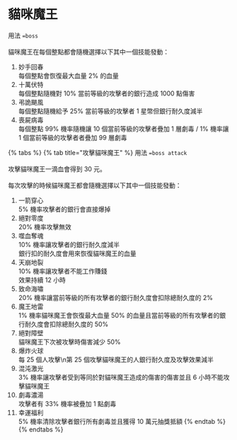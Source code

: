 # 貓咪魔王

用法 `=boss`\
\
貓咪魔王在每個整點都會隨機選擇以下其中一個技能發動：

1. 妙手回春\
   每個整點會恢復最大血量 2% 的血量
2. 十萬伏特\
   每個整點隨機對 10% 當前等級的攻擊者的銀行造成 1000 點傷害
3. 弔詭颶風\
   每個整點隨機給予 25% 當前等級的攻擊者 1 星幣但銀行耐久度減半
4. 喪屍病毒\
   每個整點 99% 機率隨機讓 10 個當前等級的攻擊者疊加 1 層劇毒 / 1% 機率讓 1 個當前等級的攻擊者者疊加 99 層劇毒

{% tabs %}
{% tab title="攻擊貓咪魔王" %}
用法 `=boss attack`\
\
攻擊貓咪魔王一滴血會得到 30 元。\
\
每次攻擊的時候貓咪魔王都會隨機選擇以下其中一個技能發動：

1. 一箭穿心\
   5% 機率攻擊者的銀行會直接爆掉
2. 絕對零度\
   20% 機率攻擊無效
3. 噬血奪魂\
   10% 機率讓攻擊者的銀行耐久度減半\
   銀行扣的耐久度會用來恢復貓咪魔王的血量
4. 天崩地裂\
   10% 機率讓攻擊者不能工作賺錢\
   效果持續 12 小時
5. 致命海嘯\
   20% 機率讓當前等級的所有攻擊者的銀行耐久度會扣除總耐久度的 2%
6. 魔王地雷\
   1% 機率貓咪魔王會恢復最大血量 50% 的血量且當前等級的所有攻擊者的銀行耐久度會扣除總耐久度的 50%
7. 絕對障壁\
   貓咪魔王下次被攻擊時傷害減少 50%
8. 爆炸火球\
   每 25 個人攻擊\n第 25 個攻擊貓咪魔王的人銀行耐久度及攻擊效果減半
9. 混沌激光\
   3% 機率讓攻擊者受到等同於對貓咪魔王造成的傷害的傷害並且 6 小時不能攻擊貓咪魔王
10. 劇毒濃湯\
    攻擊者有 33% 機率被疊加 1 點劇毒
11. 幸運福利\
    5% 機率清除攻擊者銀行所有劇毒並且獲得 10 萬元抽獎抵額
{% endtab %}
{% endtabs %}
